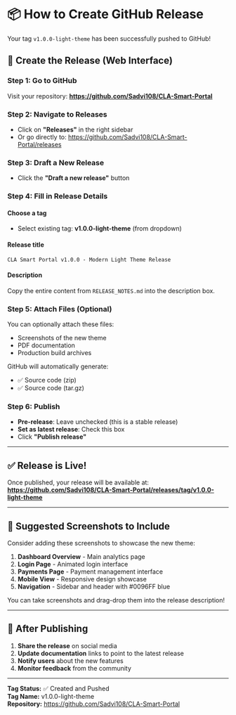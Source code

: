 # 📦 How to Create GitHub Release

Your tag `v1.0.0-light-theme` has been successfully pushed to GitHub!

## 🚀 Create the Release (Web Interface)

### Step 1: Go to GitHub
Visit your repository: **https://github.com/Sadvi108/CLA-Smart-Portal**

### Step 2: Navigate to Releases
- Click on **"Releases"** in the right sidebar
- Or go directly to: https://github.com/Sadvi108/CLA-Smart-Portal/releases

### Step 3: Draft a New Release
- Click the **"Draft a new release"** button

### Step 4: Fill in Release Details

#### Choose a tag
- Select existing tag: **v1.0.0-light-theme** (from dropdown)

#### Release title
```
CLA Smart Portal v1.0.0 - Modern Light Theme Release
```

#### Description
Copy the entire content from `RELEASE_NOTES.md` into the description box.

### Step 5: Attach Files (Optional)
You can optionally attach these files:
- Screenshots of the new theme
- PDF documentation
- Production build archives

GitHub will automatically generate:
- ✅ Source code (zip)
- ✅ Source code (tar.gz)

### Step 6: Publish
- **Pre-release**: Leave unchecked (this is a stable release)
- **Set as latest release**: Check this box
- Click **"Publish release"**

---

## ✅ Release is Live!

Once published, your release will be available at:
**https://github.com/Sadvi108/CLA-Smart-Portal/releases/tag/v1.0.0-light-theme**

---

## 📸 Suggested Screenshots to Include

Consider adding these screenshots to showcase the new theme:

1. **Dashboard Overview** - Main analytics page
2. **Login Page** - Animated login interface
3. **Payments Page** - Payment management interface
4. **Mobile View** - Responsive design showcase
5. **Navigation** - Sidebar and header with #0096FF blue

You can take screenshots and drag-drop them into the release description!

---

## 🎯 After Publishing

1. **Share the release** on social media
2. **Update documentation** links to point to the latest release
3. **Notify users** about the new features
4. **Monitor feedback** from the community

---

**Tag Status:** ✅ Created and Pushed  
**Tag Name:** v1.0.0-light-theme  
**Repository:** https://github.com/Sadvi108/CLA-Smart-Portal

